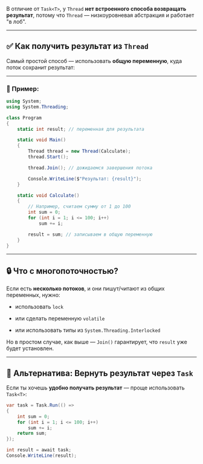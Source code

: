 
В отличие от `Task<T>`, у `Thread` **нет встроенного способа возвращать результат**, потому что `Thread` — низкоуровневая абстракция и работает "в лоб".

---

## ✅ Как получить результат из `Thread`

Самый простой способ — использовать **общую переменную**, куда поток сохранит результат:

---

### 🧪 Пример:

```csharp
using System;
using System.Threading;

class Program
{
    static int result; // переменная для результата

    static void Main()
    {
        Thread thread = new Thread(Calculate);
        thread.Start();

        thread.Join(); // дожидаемся завершения потока

        Console.WriteLine($"Результат: {result}");
    }

    static void Calculate()
    {
        // Например, считаем сумму от 1 до 100
        int sum = 0;
        for (int i = 1; i <= 100; i++)
            sum += i;

        result = sum; // записываем в общую переменную
    }
}
```

---

## 🔒 Что с многопоточностью?

Если есть **несколько потоков**, и они пишут/читают из общих переменных, нужно:

- использовать `lock`
    
- или сделать переменную `volatile`
    
- или использовать типы из `System.Threading.Interlocked`
    

Но в простом случае, как выше — `Join()` гарантирует, что `result` уже будет установлен.

---

## 🧠 Альтернатива: Вернуть результат через `Task`

Если ты хочешь **удобно получать результат** — проще использовать `Task<T>`:

```csharp
var task = Task.Run(() =>
{
    int sum = 0;
    for (int i = 1; i <= 100; i++)
        sum += i;
    return sum;
});

int result = await task;
Console.WriteLine(result);
```